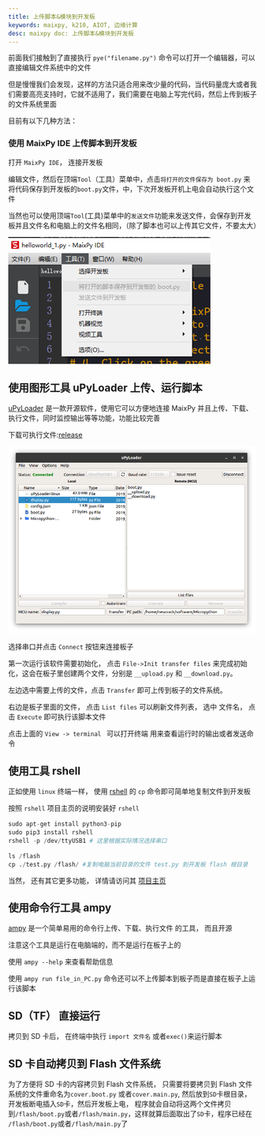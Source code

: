 ```yaml
---
title: 上传脚本&模块到开发板
keywords: maixpy, k210, AIOT, 边缘计算
desc: maixpy doc: 上传脚本&模块到开发板
---
```




前面我们接触到了直接执行 `pye("filename.py")` 命令可以打开一个编辑器，可以直接编辑文件系统中的文件

但是慢慢我们会发现，这样的方法只适合用来改少量的代码，当代码量庞大或者我们需要高亮支持时，它就不适用了，我们需要在电脑上写完代码，然后上传到板子的文件系统里面

目前有以下几种方法：



### 使用 MaixPy IDE 上传脚本到开发板

打开 `MaixPy IDE`， 连接开发板

编辑文件，然后在顶端`Tool`（工具）菜单中，点击`将打开的文件保存为 boot.py` 来将代码保存到开发板的`boot.py`文件，中，下次开发板开机上电会自动执行这个文件

当然也可以使用顶端`Tool`(工具)菜单中的`发送文件`功能来发送文件，会保存到开发板并且文件名和电脑上的文件名相同，（除了脚本也可以上传其它文件，不要太大）

![](../../assets/maixpy/maixpy_ide_tools.png)



## 使用图形工具 uPyLoader 上传、运行脚本

[uPyLoader](https://github.com/BetaRavener/uPyLoader) 是一款开源软件，使用它可以方便地连接 MaixPy 并且上传、下载、执行文件，同时监控输出等等功能，功能比较完善

下载可执行文件:[release](https://github.com/BetaRavener/uPyLoader/releases)

![uPyLoader](../../assets/other/uPyLoader.png)

选择串口并点击 `Connect` 按钮来连接板子

第一次运行该软件需要初始化， 点击 `File->Init transfer files` 来完成初始化，这会在板子里创建两个文件，分别是 `__upload.py` 和 `__download.py`。

左边选中需要上传的文件，点击 `Transfer` 即可上传到板子的文件系统。

右边是板子里面的文件， 点击 `List files` 可以刷新文件列表， 选中 文件名， 点击 `Execute` 即可执行该脚本文件

点击上面的 `View -> terminal ` 可以打开终端 用来查看运行时的输出或者发送命令


## 使用工具 rshell

正如使用 `linux` 终端一样， 使用 [rshell](https://github.com/dhylands/rshell) 的 `cp` 命令即可简单地复制文件到开发板

按照 `rshell` 项目主页的说明安装好 `rshell`

```python
sudo apt-get install python3-pip
sudo pip3 install rshell
rshell -p /dev/ttyUSB1 # 这里根据实际情况选择串口
```

```python
ls /flash
cp ./test.py /flash/ #复制电脑当前目录的文件 test.py 到开发板 flash 根目录
```

当然， 还有其它更多功能， 详情请访问其 [项目主页](https://github.com/dhylands/rshell)


## 使用命令行工具 ampy

[ampy](https://github.com/pycampers/ampy) 是一个简单易用的命令行上传、下载、执行文件 的工具， 而且开源

注意这个工具是运行在电脑端的，而不是运行在板子上的

使用 `ampy --help` 来查看帮助信息

使用 `ampy run file_in_PC.py` 命令还可以不上传脚本到板子而是直接在板子上运行该脚本


## SD（TF） 直接运行

拷贝到 SD 卡后， 在终端中执行 `import 文件名` 或者`exec()`来运行脚本

## SD 卡自动拷贝到 Flash 文件系统


为了方便将 SD 卡的内容拷贝到 Flash 文件系统， 只需要将要拷贝到 Flash 文件系统的文件重命名为`cover.boot.py` 或者`cover.main.py`, 然后放到`SD`卡根目录， 开发板断电插入`SD`卡，然后开发板上电， 程序就会自动将这两个文件拷贝到`/flash/boot.py`或者`/flash/main.py`，这样就算后面取出了`SD`卡，程序已经在 `/flash/boot.py`或者`/flash/main.py`了



